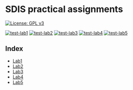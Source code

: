 # SDIS practical assignments

[![License: GPL v3](https://img.shields.io/badge/License-GPLv3-blue.svg)](https://www.gnu.org/licenses/gpl-3.0)

[![test-lab1](https://github.com/dmfrodrigues/feup-sdis-tp/actions/workflows/test-lab1.yml/badge.svg)](https://github.com/dmfrodrigues/feup-sdis-tp/actions/workflows/test-lab1.yml)
[![test-lab2](https://github.com/dmfrodrigues/feup-sdis-tp/actions/workflows/test-lab2.yml/badge.svg)](https://github.com/dmfrodrigues/feup-sdis-tp/actions/workflows/test-lab2.yml)
[![test-lab3](https://github.com/dmfrodrigues/feup-sdis-tp/actions/workflows/test-lab3.yml/badge.svg)](https://github.com/dmfrodrigues/feup-sdis-tp/actions/workflows/test-lab3.yml)
[![test-lab4](https://github.com/dmfrodrigues/feup-sdis-tp/actions/workflows/test-lab4.yml/badge.svg)](https://github.com/dmfrodrigues/feup-sdis-tp/actions/workflows/test-lab4.yml)
[![test-lab5](https://github.com/dmfrodrigues/feup-sdis-tp/actions/workflows/test-lab5.yml/badge.svg)](https://github.com/dmfrodrigues/feup-sdis-tp/actions/workflows/test-lab5.yml)

## Index

- [Lab1](lab1)
- [Lab2](lab2)
- [Lab3](lab3)
- [Lab4](lab4)
- [Lab5](lab5)
